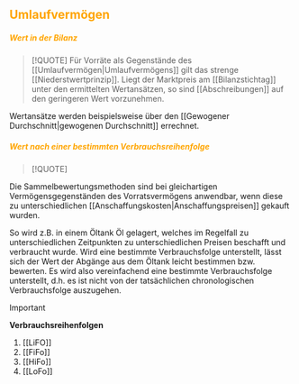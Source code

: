 ## <font color = "orange">Umlaufvermögen</font>

##### <font color = "orange">Wert in der Bilanz</font>
>[!QUOTE]
>Für Vorräte als Gegenstände des [[Umlaufvermögen|Umlaufvermögens]] gilt das strenge [[Niederstwertprinzip]]. Liegt der Marktpreis am [[Bilanzstichtag]] unter den ermittelten Wertansätzen, so sind [[Abschreibungen]] auf den geringeren Wert vorzunehmen.

Wertansätze werden beispielsweise über den [[Gewogener Durchschnitt|gewogenen Durchschnitt]] errechnet.
##### <font color = "orange">Wert nach einer bestimmten Verbrauchsreihenfolge</font>
>[!QUOTE]
>
Die Sammelbewertungsmethoden sind bei gleichartigen Vermögensgegenständen des Vorratsvermögens anwendbar, wenn diese zu unterschiedlichen [[Anschaffungskosten|Anschaffungspreisen]] gekauft wurden.
>
So wird z.B. in einem Öltank Öl gelagert, welches im Regelfall zu unterschiedlichen Zeitpunkten zu unterschiedlichen Preisen beschafft und verbraucht wurde. Wird eine bestimmte Verbrauchsfolge unterstellt, lässt sich der Wert der Abgänge aus dem Öltank leicht bestimmen bzw. bewerten. Es wird also vereinfachend eine bestimmte Verbrauchsfolge unterstellt, d.h. es ist nicht von der tatsächlichen chronologischen Verbrauchsfolge auszugehen.

>[!IMPORTANT]
>**Verbrauchsreihenfolgen**
>1. [[LiFO]]
>2. [[FiFo]]
>3. [[HiFo]]
>4. [[LoFo]]


